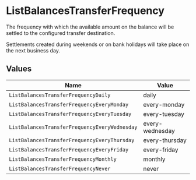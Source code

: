 # ListBalancesTransferFrequency

The frequency with which the available amount on the balance will be settled to the configured transfer
destination.

Settlements created during weekends or on bank holidays will take place on the next business day.


## Values

| Name                                          | Value                                         |
| --------------------------------------------- | --------------------------------------------- |
| `ListBalancesTransferFrequencyDaily`          | daily                                         |
| `ListBalancesTransferFrequencyEveryMonday`    | every-monday                                  |
| `ListBalancesTransferFrequencyEveryTuesday`   | every-tuesday                                 |
| `ListBalancesTransferFrequencyEveryWednesday` | every-wednesday                               |
| `ListBalancesTransferFrequencyEveryThursday`  | every-thursday                                |
| `ListBalancesTransferFrequencyEveryFriday`    | every-friday                                  |
| `ListBalancesTransferFrequencyMonthly`        | monthly                                       |
| `ListBalancesTransferFrequencyNever`          | never                                         |